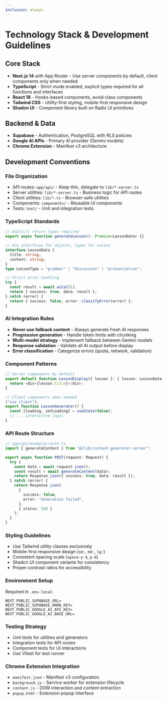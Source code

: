 ```yaml
---
inclusion: always
---
```


# Technology Stack & Development Guidelines

## Core Stack

- **Next.js 14** with App Router - Use server components by default, client components only when needed
- **TypeScript** - Strict mode enabled, explicit types required for all functions and interfaces
- **React 18** - Hooks-based components, avoid class components
- **Tailwind CSS** - Utility-first styling, mobile-first responsive design
- **Shadcn UI** - Component library built on Radix UI primitives

## Backend & Data

- **Supabase** - Authentication, PostgreSQL with RLS policies
- **Google AI APIs** - Primary AI provider (Gemini models)
- **Chrome Extension** - Manifest v3 architecture

## Development Conventions

### File Organization

- API routes: `app/api/` - Keep thin, delegate to `lib/*-server.ts`
- Server utilities: `lib/*-server.ts` - Business logic for API routes
- Client utilities: `lib/*.ts` - Browser-safe utilities
- Components: `components/` - Reusable UI components
- Tests: `test/` - Unit and integration tests

### TypeScript Standards

```typescript
// Explicit return types required
export async function generateLesson(): Promise<LessonData> {}

// Use interfaces for objects, types for unions
interface LessonData {
  title: string;
  content: string;
}
type LessonType = "grammar" | "discussion" | "pronunciation";

// Strict error handling
try {
  const result = await aiCall();
  return { success: true, data: result };
} catch (error) {
  return { success: false, error: classifyError(error) };
}
```

### AI Integration Rules

- **Never use fallback content** - Always generate fresh AI responses
- **Progressive generation** - Handle token limits with chunking
- **Multi-model strategy** - Implement fallback between Gemini models
- **Response validation** - Validate all AI output before display
- **Error classification** - Categorize errors (quota, network, validation)

### Component Patterns

```typescript
// Server components by default
export default function LessonDisplay({ lesson }: { lesson: LessonData }) {
  return <div>{lesson.title}</div>;
}

// Client components when needed
("use client");
export function LessonGenerator() {
  const [loading, setLoading] = useState(false);
  // ... interactive logic
}
```

### API Route Structure

```typescript
// app/api/example/route.ts
import { generateContent } from "@/lib/content-generator-server";

export async function POST(request: Request) {
  try {
    const data = await request.json();
    const result = await generateContent(data);
    return Response.json({ success: true, data: result });
  } catch (error) {
    return Response.json(
      {
        success: false,
        error: "Generation failed",
      },
      { status: 500 }
    );
  }
}
```

### Styling Guidelines

- Use Tailwind utility classes exclusively
- Mobile-first responsive design (`sm:`, `md:`, `lg:`)
- Consistent spacing scale (`space-y-4`, `p-6`)
- Shadcn UI component variants for consistency
- Proper contrast ratios for accessibility

### Environment Setup

Required in `.env.local`:

```
NEXT_PUBLIC_SUPABASE_URL=
NEXT_PUBLIC_SUPABASE_ANON_KEY=
NEXT_PUBLIC_GOOGLE_AI_API_KEY=
NEXT_PUBLIC_GOOGLE_AI_BASE_URL=
```

### Testing Strategy

- Unit tests for utilities and generators
- Integration tests for API routes
- Component tests for UI interactions
- Use Vitest for test runner

### Chrome Extension Integration

- `manifest.json` - Manifest v3 configuration
- `background.js` - Service worker for extension lifecycle
- `content.js` - DOM interaction and content extraction
- `popup.html` - Extension popup interface
